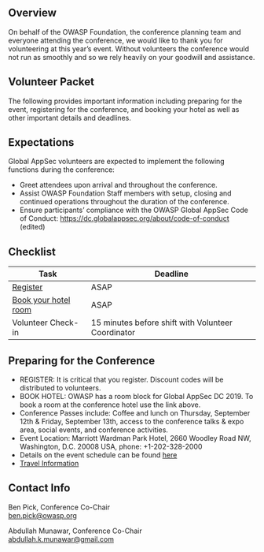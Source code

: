 
## Overview
On behalf of the OWASP Foundation, the conference planning team and everyone attending the conference, we would like to thank you for volunteering at this year’s event. Without volunteers the conference would not run as smoothly and so we rely heavily on your goodwill and assistance.

## Volunteer Packet
The following provides important information including preparing for the event, registering for the conference, and booking your hotel as well as other important details and deadlines. 

## Expectations
Global AppSec volunteers are expected to implement the following functions during the conference:
* Greet attendees upon arrival and throughout the conference.
* Assist OWASP Foundation Staff members with setup, closing and continued operations throughout the duration of the conference.
* Ensure participants’ compliance with the OWASP Global AppSec Code of Conduct:  https://dc.globalappsec.org/about/code-of-conduct (edited) 

## Checklist

| Task | Deadline | 
| ------------- | ------------- |
| [Register](https://www.regonline.com/registration/login.aspx?eventID=2566994) |  ASAP | 
| [Book your hotel room](https://book.passkey.com/go/appsec2019) |  ASAP | 
| Volunteer Check-in | 15 minutes before shift with Volunteer Coordinator | 

## Preparing for the Conference
* REGISTER: It is critical that you register. Discount codes will be distributed to volunteers.
* BOOK HOTEL: OWASP has a room block for Global AppSec DC 2019. To book a room at the conference hotel use the link above.
* Conference Passes include: Coffee and lunch on Thursday, September 12th & Friday, September 13th, access to the conference talks & expo area, social events, and conference activities.
* Event Location:  Marriott Wardman Park Hotel, 2660 Woodley Road NW, Washington, D.C. 20008 USA, phone: +1-202-328-2000
* Details on the event schedule can be found [here](https://dc.globalappsec.org/program/schedule)
* [Travel Information](https://dc.globalappsec.org/venue/transportation)

## Contact Info

Ben Pick, Conference Co-Chair<br/>
ben.pick@owasp.org

Abdullah Munawar, Conference Co-Chair<br/>
abdullah.k.munawar@gmail.com



